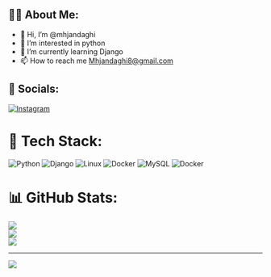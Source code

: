 ## 🧑‍💻 About Me:
- 👋 Hi, I’m @mhjandaghi
- 👀 I’m interested in python
- 🌱 I’m currently learning Django
- 📫 How to reach me Mhjandaghi8@gmail.com

## 📢 Socials:
[![Instagram](https://img.shields.io/badge/Instagram-%23E4405F.svg?logo=Instagram&logoColor=white)](https://instagram.com/mhjandaghi) 

# 📝 Tech Stack:
![Python](https://img.shields.io/badge/python-%231572B6.svg?style=for-the-badge&logo=Python&logoColor=white) ![Django](https://img.shields.io/badge/Django-%23E34F26.svg?style=for-the-badge&logo=Django&logoColor=white) ![Linux](https://img.shields.io/badge/Linux-hotgreen.svg?style=for-the-badge&logo=Linux&logoColor=white) ![Docker](https://img.shields.io/badge/Docker-%2320232a.svg?style=for-the-badge&logo=Docker&logoColor=%2361DAFB) ![MySQL](https://img.shields.io/badge/MySQL-%23593d88.svg?style=for-the-badge&logo=MySQL&logoColor=white) ![Docker](https://img.shields.io/badge/Docker-%2320232a.svg?style=for-the-badge&logo=Docker&logoColor=%2361DAFB)
# 📊 GitHub Stats:
![](https://github-readme-stats.vercel.app/api?username=mhjandaghi&theme=radical&hide_border=false&include_all_commits=false&count_private=false)<br/>
![](https://github-readme-streak-stats.herokuapp.com/?user=mhjandaghi&theme=radical&hide_border=false)<br/>
![](https://github-readme-stats.vercel.app/api/top-langs/?username=mhjandaghi&theme=radical&hide_border=false&include_all_commits=false&count_private=false&layout=compact)

---
[![](https://visitcount.itsvg.in/api?id=mhjandaghi&icon=0&color=0)](https://visitcount.itsvg.in)

<!-- Proudly created with GPRM ( https://gprm.itsvg.in ) -->
